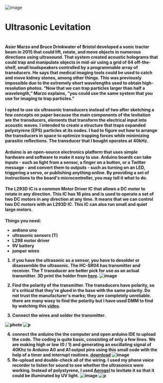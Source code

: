 ![image](https://github.com/avi7v/Arduino-ultrasonic-levitation/blob/main/6.jpeg)
<h1>Ultrasonic Levitation<h1>
  <h4>Asier Marzo and Bruce Drinkwater of Bristol developed a sonic tractor beam in 2015 that could lift, rotate, and move objects in numerous directions using ultrasound. That system created acoustic holograms that could trap and manipulate objects in mid-air using a grid of 64 off-the-shelf, small loudspeakers controlled by a programmable array of transducers. He says that medical imaging tools could be used to catch and move kidney stones, among other things. This was previously impossible due to the extremely short wavelengths used to obtain high-resolution photos. “Now that we can trap particles larger than half a wavelength,” Marzo explains, “you could use the same system that you use for imaging to trap particles.” <h4>

<h4> I opted to use six ultrasonic transducers instead of two after sketching a few concepts on paper because the main components of the levitation are the transducers, elements that transform the electrical input into acoustic waves. I intended to create a structure that traps expanded polystyrene (EPS) particles at its nodes. I had to figure out how to arrange the transducers in space to optimize trapping forces while minimizing parasitic reflections. The transducer that I bought operates at 40kHz.    <h4>

<h4> Arduino is an open-source electronics platform that uses simple hardware and software to make it easy to use. Arduino boards can take inputs - such as light from a sensor, a finger on a button, or a Twitter message - and convert them to outputs - such as turning on an LED, triggering a servo, or publishing anything online. By providing a set of instructions to the board's microcontroller, you may tell it what to do. <h4> 

<h4>The L293D IC is a common Motor Driver IC that allows a DC motor to rotate in any direction. This IC has 16 pins and is used to operate a set of two DC motors in any direction at any time. It means that we can control two DC motors with an L293D IC. This IC can also run small and quiet large motors. <h4>
  
  Things you need:
  * ardiono uno
  * ultrasonic sensors (T) 
  * L298 motor driver
  * 9V battery
  * jumper wires
  
  
  1. if you have the ultrasonic as a sensor, you have to desolder or disassemble the ultrasonic. The HC-SR04 has transmitter and receiver. The T transducer are better pick for use as an actual transmitter. 3D print the holder from [here](https://github.com/avi7v/Arduino-ultrasonic-levitation/blob/main/MicroLev-Bottom.stl).
  ![image](https://github.com/avi7v/Arduino-ultrasonic-levitation/blob/main/4.jpg)
  
  2. Find the polarity of the transmitter. The transducers have polarity, so it's critical that they're glued in the base with the same polarity. Do not trust the manufacturer's marks; they are completely unreliable. there are many wasy to find the polarity but I have used DMM to find by watching this [video](https://www.youtube.com/watch?v=0HaKv3aJQWA&t=7s). 
  3. Connect the wires and solder the transmitter. <br>
  
![photo](https://github.com/avi7v/Arduino-ultrasonic-levitation/blob/main/1.jpg)
![p](https://github.com/avi7v/Arduino-ultrasonic-levitation/blob/main/3.jpg)

  4. connect the arduino the the computer and open arduino IDE to upload the code. The coding is quite basic, consisting of only a few lines. We are making high or low (0 / 1) and generating an oscillating signal of 40Khz to Arduino A0 and A1 output pins using this small code with the help of a timer and interrupt routines. [download](https://github.com/avi7v/Arduino-ultrasonic-levitation/blob/main/Ultrasonic_levitation.ino)
  ![image](https://github.com/avi7v/Arduino-ultrasonic-levitation/blob/main/5.jpg)
  5. Re-upload and double-check all of the wiring. I used my phone voice recorder to listen for sound to see whether the ultrasonics were working. Instead of polystyrene, I used [Aerogel](http://www.buyaerogel.com/) to levitate it so that it could be illuminated by UV light.
  ![image](https://github.com/avi7v/Arduino-ultrasonic-levitation/blob/main/2.jpeg)
  ![p](https://github.com/avi7v/Arduino-ultrasonic-levitation/blob/main/7.jpeg)
  
  
  

  
  
